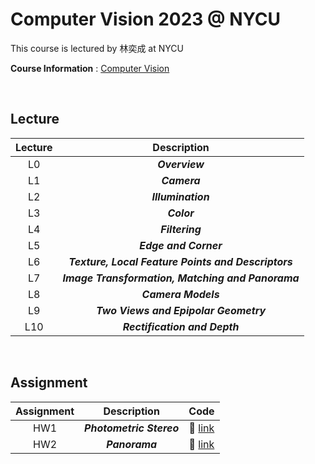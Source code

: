 # Computer Vision 2023 @ NYCU

This course is lectured by 林奕成 at NYCU

**Course Information** : [Computer Vision](https://timetable.nycu.edu.tw/?r=main/crsoutline&Acy=112&Sem=2&CrsNo=535651&lang=zh-tw)

<BR>

## Lecture

| Lecture |                     Description                     |
| :-----: | :-------------------------------------------------: |
|   L0    |                   **_Overview_**                    |
|   L1    |                    **_Camera_**                     |
|   L2    |                 **_Illumination_**                  |
|   L3    |                     **_Color_**                     |
|   L4    |                   **_Filtering_**                   |
|   L5    |                **_Edge and Corner_**                |
|   L6    | **_Texture, Local Feature Points and Descriptors_** |
|   L7    |  **_Image Transformation, Matching and Panorama_**  |
|   L8    |                 **_Camera Models_**                 |
|   L9    |        **_Two Views and Epipolar Geometry_**        |
|   L10   |            **_Rectification and Depth_**            |

<BR>

## Assignment

| Assignment |       Description        |         Code          |
| :--------: | :----------------------: | :-------------------: |
|    HW1     | **_Photometric Stereo_** | :link: [link](./HW1/) |
|    HW2     |      **_Panorama_**      | :link: [link](./HW2/) |
